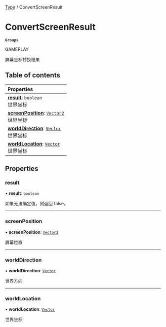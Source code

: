 [Type](../modules/Type.Type.md) / ConvertScreenResult

# ConvertScreenResult <Badge type="tip" text="Class" /> <Score text="ConvertScreenResult" />

**`Groups`**

GAMEPLAY

屏幕坐标转换结果

## Table of contents

| Properties |
| :-----|
| **[result](Type.ConvertScreenResult.md#result)**: `boolean` <br> 世界坐标|
| **[screenPosition](Type.ConvertScreenResult.md#screenposition)**: [`Vector2`](Type.Vector2.md) <br> 世界坐标|
| **[worldDirection](Type.ConvertScreenResult.md#worlddirection)**: [`Vector`](Type.Vector.md) <br> 世界坐标|
| **[worldLocation](Type.ConvertScreenResult.md#worldlocation)**: [`Vector`](Type.Vector.md) <br> 世界坐标|

## Properties

### result <Score text="result" /> 

• **result**: `boolean`

如果无法确定值，则返回  false。

___

### screenPosition <Score text="screenPosition" /> 

• **screenPosition**: [`Vector2`](Type.Vector2.md)

屏幕位置

___

### worldDirection <Score text="worldDirection" /> 

• **worldDirection**: [`Vector`](Type.Vector.md)

世界方向

___

### worldLocation <Score text="worldLocation" /> 

• **worldLocation**: [`Vector`](Type.Vector.md)

世界坐标
